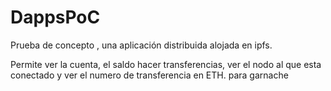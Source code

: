 # DappsPoC

Prueba de concepto , una aplicación distribuida alojada en ipfs.

Permite ver la cuenta, el saldo hacer transferencias, ver el nodo al que esta conectado y ver el numero de transferencia en ETH.
para garnache
